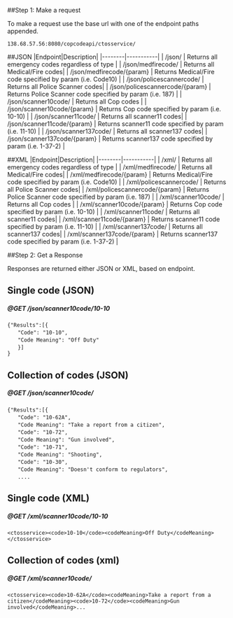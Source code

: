 ##Step 1: Make a request

To make a request use the base url with one of the endpoint paths appended.  

`138.68.57.56:8080/copcodeapi/ctosservice/`

##JSON
|Endpoint|Description|
|--------|-----------|
| /json/ | Returns all emergency codes regardless of type |
| /json/medfirecode/ | Returns all Medical/Fire codes|
| /json/medfirecode/{param} | Returns Medical/Fire code specified by param (i.e. Code10) |
| /json/policescannercode/ | Returns all Police Scanner codes|
| /json/policescannercode/{param} | Returns Police Scanner code specified by param (i.e. 187) |
| /json/scanner10code/ | Returns all Cop codes |
| /json/scanner10code/{param} | Returns Cop code specified by param (i.e. 10-10) |
| /json/scanner11code/ | Returns all scanner11 codes|
| /json/scanner11code/{param} | Returns scanner11 code specified by param (i.e. 11-10) |
| /json/scanner137code/ | Returns all scanner137 codes|
| /json/scanner137code/{param} | Returns scanner137 code specified by param (i.e. 1-37-2) |

##XML
|Endpoint|Description|
|--------|-----------|
| /xml/ | Returns all emergency codes regardless of type |
| /xml/medfirecode/ | Returns all Medical/Fire codes|
| /xml/medfirecode/{param} | Returns Medical/Fire code specified by param (i.e. Code10) |
| /xml/policescannercode/ | Returns all Police Scanner codes|
| /xml/policescannercode/{param} | Returns Police Scanner code specified by param (i.e. 187) |
| /xml/scanner10code/ | Returns all Cop codes |
| /xml/scanner10code/{param} | Returns Cop code specified by param (i.e. 10-10) |
| /xml/scanner11code/ | Returns all scanner11 codes|
| /xml/scanner11code/{param} | Returns scanner11 code specified by param (i.e. 11-10) |
| /xml/scanner137code/ | Returns all scanner137 codes|
| /xml/scanner137code/{param} | Returns scanner137 code specified by param (i.e. 1-37-2) |


##Step 2: Get a Response

Responses are returned either JSON or XML, based on endpoint.

## Single code (JSON)
##### @GET /json/scanner10code/10-10
`{"Results":[{`  
	&nbsp;&nbsp;&nbsp;&nbsp;&nbsp;&nbsp;`"Code": "10-10",`    
	&nbsp;&nbsp;&nbsp;&nbsp;&nbsp;&nbsp;`"Code Meaning": "Off Duty"`    
	&nbsp;&nbsp;&nbsp;&nbsp;&nbsp;&nbsp;`}]`     
`}`  

## Collection of codes (JSON)
##### @GET /json/scanner10code/
`{"Results":[{`  
	&nbsp;&nbsp;&nbsp;&nbsp;&nbsp;&nbsp;`"Code": "10-62A",`     
	&nbsp;&nbsp;&nbsp;&nbsp;&nbsp;&nbsp;`"Code Meaning": "Take a report from a citizen",`    
	&nbsp;&nbsp;&nbsp;&nbsp;&nbsp;&nbsp;`"Code": "10-72",`   
	&nbsp;&nbsp;&nbsp;&nbsp;&nbsp;&nbsp;`"Code Meaning": "Gun involved",`   
	&nbsp;&nbsp;&nbsp;&nbsp;&nbsp;&nbsp;`"Code": "10-71",`   
	&nbsp;&nbsp;&nbsp;&nbsp;&nbsp;&nbsp;`"Code Meaning": "Shooting",`   
	&nbsp;&nbsp;&nbsp;&nbsp;&nbsp;&nbsp;`"Code": "10-30",`   
	&nbsp;&nbsp;&nbsp;&nbsp;&nbsp;&nbsp;`"Code Meaning": "Doesn't conform to regulators",`   
  	&nbsp;&nbsp;&nbsp;&nbsp;&nbsp;&nbsp;`....`
	
## Single code (XML)
##### @GET /xml/scanner10code/10-10
`<ctosservice><code>10-10</code><codeMeaning>Off Duty</codeMeaning></ctosservice>`


## Collection of codes (xml)
##### @GET /xml/scanner10code/
`<ctosservice><code>10-62A</code><codeMeaning>Take a report from a citizen</codeMeaning><code>10-72</code><codeMeaning>Gun involved</codeMeaning>...`



